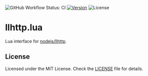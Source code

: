 ![GitHub Workflow Status: CI](https://img.shields.io/github/workflow/status/MunifTanjim/llhttp.lua/CI/main?label=CI&style=for-the-badge)
[![Version](https://img.shields.io/luarocks/v/MunifTanjim/llhttp?color=%232c3e67&style=for-the-badge)](https://luarocks.org/modules/MunifTanjim/llhttp)
![License](https://img.shields.io/github/license/MunifTanjim/llhttp.lua?style=for-the-badge)

# llhttp.lua

Lua interface for [nodejs/llhttp](https://github.com/nodejs/llhttp).

## License

Licensed under the MIT License. Check the [LICENSE](./LICENSE) file for details.
